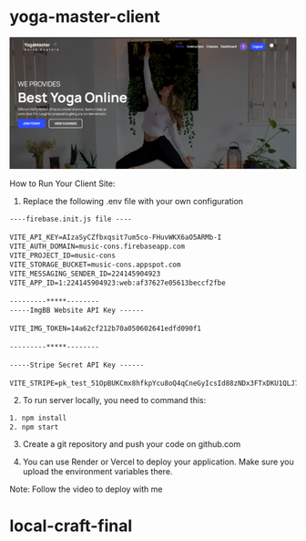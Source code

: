 # yoga-master-client
![](/src/assets/github-cover.png)


How to Run Your Client Site:
1. Replace the following .env file with your own configuration
```
----firebase.init.js file ----

VITE_API_KEY=AIzaSyCZfbxqsit7um5co-FHuvWKX6aO5ARMb-I
VITE_AUTH_DOMAIN=music-cons.firebaseapp.com
VITE_PROJECT_ID=music-cons
VITE_STORAGE_BUCKET=music-cons.appspot.com
VITE_MESSAGING_SENDER_ID=224145904923
VITE_APP_ID=1:224145904923:web:af37627e05613beccf2fbe

---------*****--------
-----ImgBB Website API Key ------

VITE_IMG_TOKEN=14a62cf212b70a050602641edfd090f1

---------*****--------

-----Stripe Secret API Key ------

VITE_STRIPE=pk_test_51OpBUKCmx8hfkpYcu8oQ4qCneGyIcsId88zNDx3FTxDKU1QLJ7MWkSKiHtp8yTq6RgmgJZSRzmyHmbF6nK7uHqrZ00Dy8FF8dA
```

2. To run server locally, you need to command this:
```
1. npm install
2. npm start
```

3. Create a git repository and push your code on github.com

4. You can use Render or Vercel to deploy your application. Make sure you upload the environment variables there.

Note: Follow the video to deploy with me


# local-craft-final
